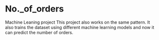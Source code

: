 # No._of_orders
Machine Leaning project
This project also works on the same pattern. It also trains the dataset using different machine learning models and now it can predict the number of orders.
